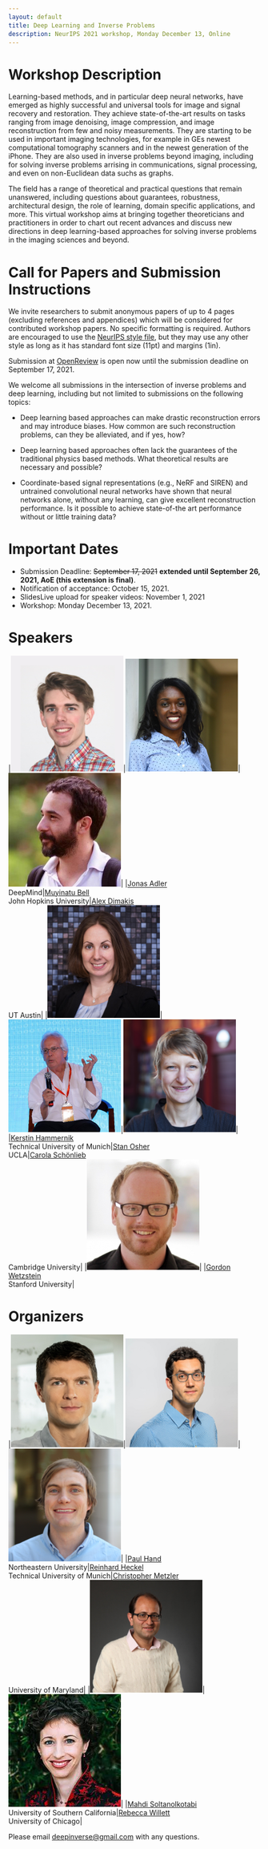 ```yaml
---
layout: default
title: Deep Learning and Inverse Problems
description: NeurIPS 2021 workshop, Monday December 13, Online
---
```


# Workshop Description

Learning-based methods, and in particular deep neural networks, have emerged as highly successful and universal tools for image and signal recovery and restoration. They achieve state-of-the-art results on tasks ranging from image denoising, image compression, and image reconstruction from few and noisy measurements. They are starting to be used in important imaging technologies, for example in GEs newest computational tomography scanners and in the newest generation of the iPhone. They are also used in inverse problems beyond imaging, including for solving inverse problems arrising in communications, signal processing, and even on non-Euclidean data suchs as graphs.

The field has a range of theoretical and practical questions that remain unanswered, including questions about guarantees, robustness, architectural design, the role of learning, domain specific applications, and more. 
This virtual workshop aims at bringing together theoreticians and practitioners in order to chart out recent advances and discuss new directions in deep learning-based approaches for solving inverse problems in the imaging sciences and beyond. 


# Call for Papers and Submission Instructions

We invite researchers to submit anonymous papers of up to 4 pages (excluding references and appendices) which will be considered for contributed workshop papers. No specific formatting is required. Authors are encouraged to use the [NeurIPS style file](https://neurips.cc/Conferences/2021/PaperInformation/StyleFiles), but they may use any other style as long as it has standard font size (11pt) and margins (1in).

Submission at [OpenReview](https://openreview.net/group?id=NeurIPS.cc/2021/Workshop/Deep_Inverse) is open now until the submission deadline on September 17, 2021.

We welcome all submissions in the intersection of inverse problems and deep learning, including but not limited to submissions on the following topics:

- Deep learning based approaches can make drastic reconstruction errors and may introduce biases. How common are such reconstruction problems, can they be alleviated, and if yes, how?

- Deep learning based approaches often lack the guarantees of the traditional physics based methods. What theoretical results are necessary and possible?

- Coordinate-based signal representations (e.g., NeRF and SIREN) and untrained convolutional neural networks have shown that neural networks alone, without any learning, can give excellent reconstruction performance. Is it possible to achieve state-of-the art performance without or little training data?

# Important Dates


- Submission Deadline: ~~September 17, 2021~~ **extended until September 26, 2021, AoE (this extension is final)**.
- Notification of acceptance: October 15, 2021.
- SlidesLive upload for speaker videos: November 1, 2021
- Workshop: Monday December 13, 2021.


# Speakers

|<img src="/assets/images/Jonas.jpeg" alt="Jonas Adler" width="225"/>|<img src="/assets/images/Muyinatu.jpeg" alt="Muyinatu Bell" width="225"/>|<img src="/assets/images/Alex.jpeg" alt="Alex Dimakis" width="225"/>|
|[Jonas Adler](https://jonasadler.com/)<br />DeepMind|[Muyinatu Bell](https://engineering.jhu.edu/ece/faculty/muyinatu-bell/)<br />John Hopkins University|[Alex Dimakis](https://users.ece.utexas.edu/~dimakis/)<br />UT Austin|
|<img src="/assets/images/Kerstin.jpg" alt="Kerstin Hammernik" width="225"/>|<img src="/assets/images/Stan.png" alt="Stan Osher" width="225"/>|<img src="/assets/images/Carola.jpg" alt="Carola Schönlieb" width="225"/>|
|[Kerstin Hammernik](https://aim-lab.io/author/kerstin-hammernik/)<br />Technical University of Munich|[Stan Osher](https://www.math.ucla.edu/~sjo/)<br />UCLA|[Carola Schönlieb](http://www.damtp.cam.ac.uk/person/cbs31)<br />Cambridge University|
|<img src="/assets/images/Gordon.jpeg" alt="Gordon Wetzstein" width="225"/>|
|[Gordon Wetzstein](https://stanford.edu/~gordonwz/)<br />Stanford University|


# Organizers

|<img src="/assets/images/Paul.jpeg" alt="Paul Hand" width="225"/>|<img src="/assets/images/Reinhard.jpg" alt="Reinhard Heckel" width="225"/>|<img src="/assets/images/Chris.jpg" alt="Christopher Metzler" width="225"/>|
|[Paul Hand](http://khoury.northeastern.edu/home/hand/)<br />Northeastern University|[Reinhard Heckel](http://www.reinhardheckel.com/)<br />Technical University of Munich|[Christopher Metzler](https://www.cs.umd.edu/people/metzler)<br />University of Maryland|
|<img src="/assets/images/Mahdi.jpeg" alt="Mahdi Soltanolkotabi" width="225"/>|<img src="/assets/images/Rebecca.jpeg" alt="Rebecca Willett" width="225"/>|
|[Mahdi Soltanolkotabi](https://viterbi-web.usc.edu/~soltanol/)<br />University of Southern California|[Rebecca Willett](https://voices.uchicago.edu/willett/)<br />University of Chicago|




Please email [deepinverse@gmail.com](mailto:deepinverse@gmail.com) with any questions.

